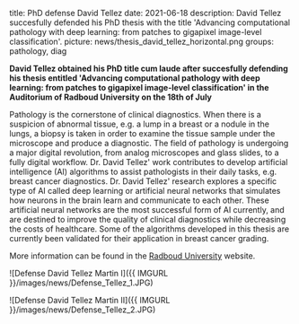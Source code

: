 title: PhD defense David Tellez
date: 2021-06-18
description: David Tellez succesfully defended his PhD thesis with the title 'Advancing computational pathology with deep learning: from patches to gigapixel image-level classification'.
picture: news/thesis_david_tellez_horizontal.png
groups: pathology, diag

**David Tellez obtained his PhD title cum laude after succesfully defending his thesis entitled 'Advancing computational pathology with deep learning: from patches to gigapixel image-level classification' in the Auditorium of Radboud University on the 18th of July**

Pathology is the cornerstone of clinical diagnostics. When there is a suspicion of abnormal tissue, e.g. a lump in a breast or a nodule in the lungs, a biopsy is taken in order to examine the tissue sample under the microscope and produce a diagnostic.
The field of pathology is undergoing a major digital revolution, from analog microscopes and glass slides, to a fully digital workflow. Dr. David Tellez' work contributes to develop artificial intelligence (AI) algorithms to assist pathologists in their daily tasks, e.g. breast cancer diagnostics.
Dr. David Tellez' research explores a specific type of AI called deep learning or artificial neural networks that simulates how neurons in the brain learn and communicate to each other. These artificial neural networks are the most successful form of AI currently, and are destined to improve the quality of clinical diagnostics while decreasing the costs of healthcare. Some of the algorithms developed in this thesis are currently been validated for their application in breast cancer grading.

More information can be found in the [Radboud University](https://www.ru.nl/nieuws-agenda/agenda/promoties/@1296001/betere-klinische-diagnostiek-pathologie-behulp/) website.

![Defense David Tellez Martin I]({{ IMGURL }}/images/news/Defense_Tellez_1.JPG)

![Defense David Tellez Martin II]({{ IMGURL }}/images/news/Defense_Tellez_2.JPG)
